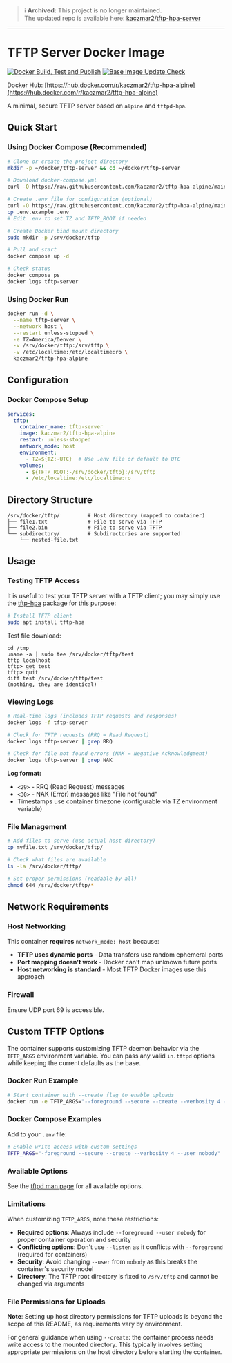 > ℹ **Archived:** This project is no longer maintained.  
> The updated repo is available here: [kaczmar2/tftp-hpa-server](https://github.com/kaczmar2/tftp-hpa-server)
---

# TFTP Server Docker Image

[![Docker Build, Test and Publish](https://github.com/kaczmar2/tftp-hpa-alpine/actions/workflows/docker-build.yml/badge.svg)](https://github.com/kaczmar2/tftp-hpa-alpine/actions/workflows/docker-build.yml) [![Base Image Update Check](https://github.com/kaczmar2/tftp-hpa-alpine/actions/workflows/base-image-update.yml/badge.svg)](https://github.com/kaczmar2/tftp-hpa-alpine/actions/workflows/base-image-update.yml)

Docker Hub: [https://hub.docker.com/r/kaczmar2/tftp-hpa-alpine](https://hub.docker.com/r/kaczmar2/tftp-hpa-alpine)

A minimal, secure TFTP server based on `alpine` and `tftpd-hpa`.

## Quick Start

### Using Docker Compose (Recommended)

```bash
# Clone or create the project directory
mkdir -p ~/docker/tftp-server && cd ~/docker/tftp-server

# Download docker-compose.yml
curl -O https://raw.githubusercontent.com/kaczmar2/tftp-hpa-alpine/main/docker-compose.yml

# Create .env file for configuration (optional)
curl -O https://raw.githubusercontent.com/kaczmar2/tftp-hpa-alpine/main/.env.example
cp .env.example .env
# Edit .env to set TZ and TFTP_ROOT if needed

# Create Docker bind mount directory
sudo mkdir -p /srv/docker/tftp

# Pull and start
docker compose up -d

# Check status
docker compose ps
docker logs tftp-server
```

### Using Docker Run

```bash
docker run -d \
  --name tftp-server \
  --network host \
  --restart unless-stopped \
  -e TZ=America/Denver \
  -v /srv/docker/tftp:/srv/tftp \
  -v /etc/localtime:/etc/localtime:ro \
  kaczmar2/tftp-hpa-alpine
```

## Configuration

### Docker Compose Setup

```yaml
services:
  tftp:
    container_name: tftp-server
    image: kaczmar2/tftp-hpa-alpine
    restart: unless-stopped
    network_mode: host
    environment:
      - TZ=${TZ:-UTC}  # Use .env file or default to UTC
    volumes:
      - ${TFTP_ROOT:-/srv/docker/tftp}:/srv/tftp
      - /etc/localtime:/etc/localtime:ro
```

## Directory Structure

```
/srv/docker/tftp/         # Host directory (mapped to container)
├── file1.txt             # File to serve via TFTP
├── file2.bin             # File to serve via TFTP
└── subdirectory/         # Subdirectories are supported
    └── nested-file.txt
```

## Usage

### Testing TFTP Access

It is useful to test your TFTP server with a TFTP client; you may simply use the [tftp-hpa](https://packages.debian.org/search?keywords=tftp-hpa) package for this purpose:

```bash
# Install TFTP client
sudo apt install tftp-hpa
```

Test file download:

```
cd /tmp
uname -a | sudo tee /srv/docker/tftp/test
tftp localhost
tftp> get test
tftp> quit
diff test /srv/docker/tftp/test
(nothing, they are identical)
```

### Viewing Logs

```bash
# Real-time logs (includes TFTP requests and responses)
docker logs -f tftp-server

# Check for TFTP requests (RRQ = Read Request)
docker logs tftp-server | grep RRQ

# Check for file not found errors (NAK = Negative Acknowledgment)
docker logs tftp-server | grep NAK
```

**Log format:**
- `<29>` - RRQ (Read Request) messages
- `<30>` - NAK (Error) messages like "File not found"
- Timestamps use container timezone (configurable via TZ environment variable)

### File Management

```bash
# Add files to serve (use actual host directory)
cp myfile.txt /srv/docker/tftp/

# Check what files are available
ls -la /srv/docker/tftp/

# Set proper permissions (readable by all)
chmod 644 /srv/docker/tftp/*
```

## Network Requirements

### Host Networking

This container **requires** `network_mode: host` because:

- **TFTP uses dynamic ports** - Data transfers use random ephemeral ports
- **Port mapping doesn't work** - Docker can't map unknown future ports
- **Host networking is standard** - Most TFTP Docker images use this approach

### Firewall

Ensure UDP port 69 is accessible.

## Custom TFTP Options

The container supports customizing TFTP daemon behavior via the `TFTP_ARGS` environment variable. You can pass any valid `in.tftpd` options while keeping the current defaults as the base.

### Docker Run Example

```bash
# Start container with --create flag to enable uploads
docker run -e TFTP_ARGS="--foreground --secure --create --verbosity 4 --user nobody" kaczmar2/tftp-hpa-alpine
```

### Docker Compose Examples

Add to your `.env` file:

```bash
# Enable write access with custom settings
TFTP_ARGS="-foreground --secure --create --verbosity 4 --user nobody"
```

### Available Options

See the [tftpd man page](https://manpages.debian.org/testing/tftpd-hpa/tftpd.8.en.html) for all available options. 

### Limitations

When customizing `TFTP_ARGS`, note these restrictions:

- **Required options**: Always include `--foreground --user nobody` for proper container operation and security
- **Conflicting options**: Don't use `--listen` as it conflicts with `--foreground` (required for containers)
- **Security**: Avoid changing `--user` from `nobody` as this breaks the container's security model
- **Directory**: The TFTP root directory is fixed to `/srv/tftp` and cannot be changed via arguments

### File Permissions for Uploads

**Note**: Setting up host directory permissions for TFTP uploads is beyond the scope of this README, as requirements vary by environment. 

For general guidance when using `--create`: the container process needs write access to the mounted directory. This typically involves setting appropriate permissions on the host directory before starting the container.
